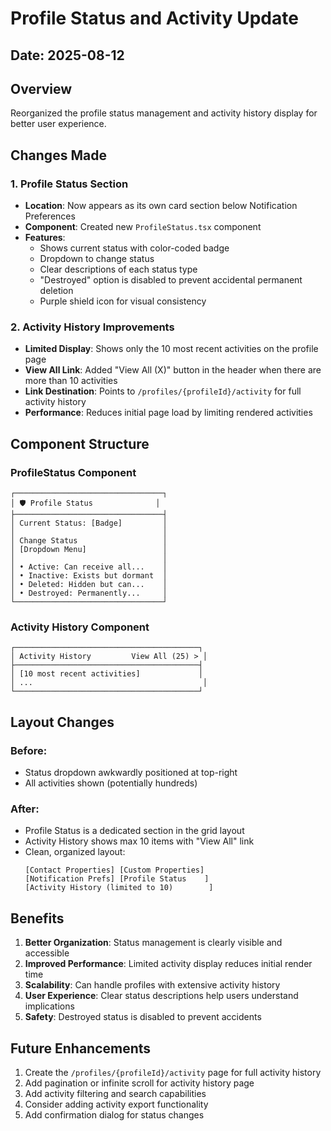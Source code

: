 # Profile Status and Activity Update

## Date: 2025-08-12

## Overview
Reorganized the profile status management and activity history display for better user experience.

## Changes Made

### 1. Profile Status Section
- **Location**: Now appears as its own card section below Notification Preferences
- **Component**: Created new `ProfileStatus.tsx` component
- **Features**:
  - Shows current status with color-coded badge
  - Dropdown to change status
  - Clear descriptions of each status type
  - "Destroyed" option is disabled to prevent accidental permanent deletion
  - Purple shield icon for visual consistency

### 2. Activity History Improvements
- **Limited Display**: Shows only the 10 most recent activities on the profile page
- **View All Link**: Added "View All (X)" button in the header when there are more than 10 activities
- **Link Destination**: Points to `/profiles/{profileId}/activity` for full activity history
- **Performance**: Reduces initial page load by limiting rendered activities

## Component Structure

### ProfileStatus Component
```
┌─────────────────────────────────┐
│ 🛡️ Profile Status              │
├─────────────────────────────────┤
│ Current Status: [Badge]         │
│                                 │
│ Change Status                   │
│ [Dropdown Menu]                 │
│                                 │
│ • Active: Can receive all...    │
│ • Inactive: Exists but dormant  │
│ • Deleted: Hidden but can...    │
│ • Destroyed: Permanently...     │
└─────────────────────────────────┘
```

### Activity History Component
```
┌─────────────────────────────────────────┐
│ Activity History         View All (25) > │
├─────────────────────────────────────────┤
│ [10 most recent activities]             │
│ ...                                      │
└─────────────────────────────────────────┘
```

## Layout Changes

### Before:
- Status dropdown awkwardly positioned at top-right
- All activities shown (potentially hundreds)

### After:
- Profile Status is a dedicated section in the grid layout
- Activity History shows max 10 items with "View All" link
- Clean, organized layout:
  ```
  [Contact Properties] [Custom Properties]
  [Notification Prefs] [Profile Status    ]
  [Activity History (limited to 10)        ]
  ```

## Benefits

1. **Better Organization**: Status management is clearly visible and accessible
2. **Improved Performance**: Limited activity display reduces initial render time
3. **Scalability**: Can handle profiles with extensive activity history
4. **User Experience**: Clear status descriptions help users understand implications
5. **Safety**: Destroyed status is disabled to prevent accidents

## Future Enhancements

1. Create the `/profiles/{profileId}/activity` page for full activity history
2. Add pagination or infinite scroll for activity history page
3. Add activity filtering and search capabilities
4. Consider adding activity export functionality
5. Add confirmation dialog for status changes









